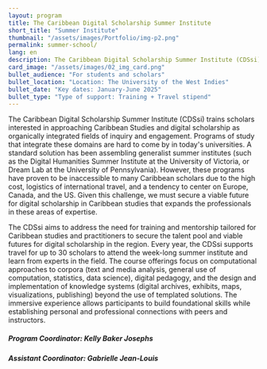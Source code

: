 ```yaml
---
layout: program
title: The Caribbean Digital Scholarship Summer Institute
short_title: "Summer Institute"
thumbnail: "/assets/images/Portfolio/img-p2.png"
permalink: summer-school/
lang: en
description: The Caribbean Digital Scholarship Summer Institute (CDSsi) trains scholars interested in approaching Caribbean Studies and digital scholarship as organically integrated fields of inquiry and engagement. The CDSsi supports travel for up to 30 scholars to attend the week-long summer institute and learn from experts in the field
card_image: "/assets/images/02_img_card.png"
bullet_audience: "For students and scholars"
bullet_location: "Location: The University of the West Indies"
bullet_date: "Key dates: January-June 2025"
bullet_type: "Type of support: Training + Travel stipend"
---
```


<!-- <div class="project-demo-btn">
        <a class="btn project-btn" href="{{site.baseurl}}/summer-school/cfp2024/">Apply for 2024</a> <a class="btn project-btn" href="https://docs.google.com/document/d/1Lp2Y6SpMaVijGTf2_JNzT20mdaUr4Ndl2zm8r3bYrHY/edit">Appel en français</a>
    </div>
<hr>
<br> -->

<div class="portfolio-details">
  <p>The Caribbean Digital Scholarship Summer Institute (CDSsi) trains scholars interested in approaching Caribbean Studies and digital scholarship as organically integrated fields of inquiry and engagement. Programs of study that integrate these domains are hard to come by in today's universities. A standard solution has been assembling generalist summer institutes (such as the Digital Humanities Summer Institute at the University of Victoria, or Dream Lab at the University of Pennsylvania). However, these programs have proven to be inaccessible to many Caribbean scholars due to the high cost, logistics of international travel, and a tendency to center on Europe, Canada, and the US. Given this challenge, we must secure a viable future for digital scholarship in Caribbean studies that expands the professionals in these areas of expertise.</p>
  
  <p>The CDSsi aims to address the need for training and mentorship tailored for Caribbean studies and practitioners to secure the talent pool and viable futures for digital scholarship in the region. Every year, the CDSsi supports travel for up to 30 scholars to attend the week-long summer institute and learn from experts in the field. The course offerings focus on computational approaches to corpora (text and media analysis, general use of computation, statistics, data science), digital pedagogy, and the design and implementation of knowledge systems (digital archives, exhibits, maps, visualizations, publishing) beyond the use of templated solutions. The immersive experience allows participants to build foundational skills while establishing personal and professional connections with peers and instructors.</p>

  <!-- <div class="project-demo-btn">
        <a class="btn project-btn" href="{{site.baseurl}}/grantees-cdssi/">Previous grantees</a>
    </div> -->

  <div><h5>Program Coordinator: Kelly Baker Josephs</h5></div>
  <div><h5>Assistant Coordinator: Gabrielle Jean-Louis</h5> </div>
 
</div>
